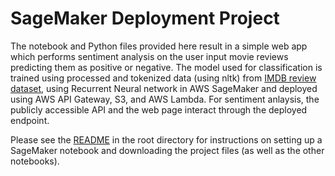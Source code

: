 # SageMaker Deployment Project

The notebook and Python files provided here result in a simple web app which performs sentiment analysis on the user input movie reviews predicting them as positive or negative. The model used for classification is trained using processed and tokenized data (using nltk) from [IMDB review dataset](http://ai.stanford.edu/~amaas/data/sentiment/), using Recurrent Neural network in AWS SageMaker and deployed using AWS API Gateway, S3, and AWS Lambda. For sentiment anlaysis, the publicly accessible API and the web page interact through the deployed endpoint.

Please see the [README](https://github.com/udacity/sagemaker-deployment/tree/master/README.md) in the root directory for instructions on setting up a SageMaker notebook and downloading the project files (as well as the other notebooks).

